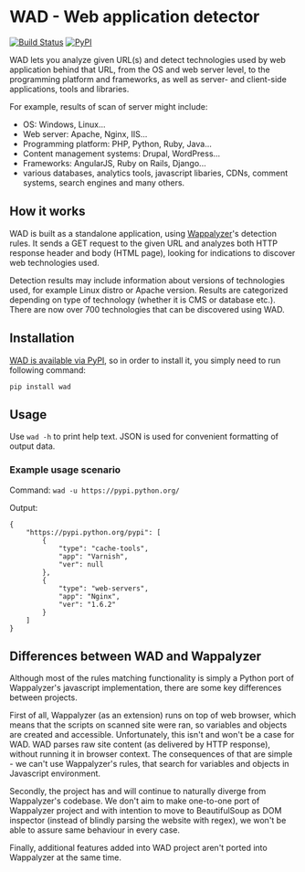 # WAD - Web application detector
[![Build Status](https://travis-ci.org/CERN-CERT/WAD.svg?branch=master)](https://travis-ci.org/CERN-CERT/WAD) [![PyPI](https://img.shields.io/pypi/v/wad.svg)](https://pypi.python.org/pypi/wad)

WAD lets you analyze given URL(s) and detect technologies used by web application behind that URL, 
from the OS and web server level, to the programming platform and frameworks, as well as server- and client-side
applications, tools and libraries. 

For example, results of scan of server might include: 

  * OS: Windows, Linux...
  * Web server: Apache, Nginx, IIS...
  * Programming platform: PHP, Python, Ruby, Java...
  * Content management systems: Drupal, WordPress...
  * Frameworks: AngularJS, Ruby on Rails, Django...
  * various databases, analytics tools, javascript libaries, CDNs, comment systems, search engines and many others.
  

## How it works
WAD is built as a standalone application, using [Wappalyzer](https://github.com/AliasIO/Wappalyzer)'s
detection rules. It sends a GET request to the given URL and analyzes both HTTP response header and body (HTML page), 
looking for indications to discover web technologies used. 

Detection results may include information about versions of technologies used, for example Linux distro or Apache version. 
Results are categorized depending on type of technology (whether it is CMS or database etc.). There are now over 700 
technologies that can be discovered using WAD.

## Installation
[WAD is available via PyPI](https://pypi.python.org/pypi/wad), so in order to install it, you simply need to run following command:

`pip install wad`

## Usage
Use `wad -h` to print help text.
JSON is used for convenient formatting of output data.
### Example usage scenario
Command: `wad -u https://pypi.python.org/` 

Output:

```
{
    "https://pypi.python.org/pypi": [
        {
            "type": "cache-tools", 
            "app": "Varnish", 
            "ver": null
        }, 
        {
            "type": "web-servers", 
            "app": "Nginx", 
            "ver": "1.6.2"
        }
    ]
}
```

## Differences between WAD and Wappalyzer
Although most of the rules matching functionality is simply a Python port of Wappalyzer's javascript implementation, there are some key differences between projects.

First of all, Wappalyzer (as an extension) runs on top of web browser, which means that the scripts on scanned site were ran, so variables and objects are created and accessible. 
Unfortunately, this isn't and won't be a case for WAD. WAD parses raw site content (as delivered by HTTP response), without running it in browser context. 
The consequences of that are simple - we can't use Wappalyzer's rules, that search for variables and objects in Javascript environment.

Secondly, the project has and will continue to naturally diverge from Wappalyzer's codebase. We don't aim to make one-to-one port of Wappalyzer project and with intention to move to BeautifulSoup as DOM inspector (instead of blindly parsing the website with regex), we won't be able to assure same behaviour in every case. 

Finally, additional features added into WAD project aren't ported into Wappalyzer at the same time.
